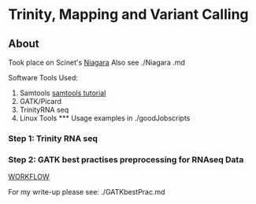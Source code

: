 # Trinity, Mapping and Variant Calling 

## About

Took place on Scinet's [Niagara](https://docs.scinet.utoronto.ca/index.php/Niagara_Quickstart)
Also see ./Niagara .md

Software Tools Used: 
1. Samtools [samtools tutorial](http://quinlanlab.org/tutorials/samtools/samtools.html)
2. GATK/Picard
3. TrinityRNA seq 
4. Linux Tools
*** Usage examples in ./goodJobscripts

### Step 1: Trinity RNA seq

### Step 2: GATK best practises preprocessing for RNAseq Data 

[WORKFLOW](https://gatk.broadinstitute.org/hc/en-us/articles/360035531192-RNAseq-short-variant-discovery-SNPs-Indels-)

For my write-up please see: ./GATKbestPrac.md

